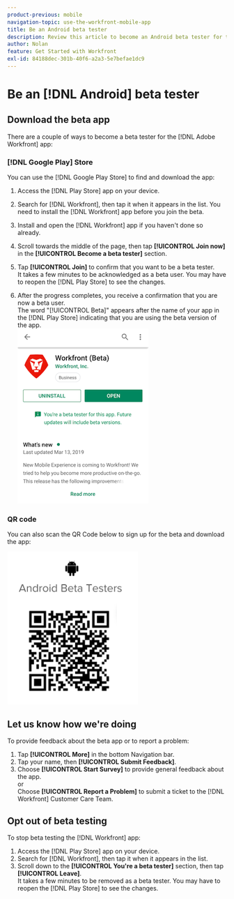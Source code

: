 ```yaml
---
product-previous: mobile
navigation-topic: use-the-workfront-mobile-app
title: Be an Android beta tester
description: Review this article to become an Android beta tester for the [!DNL Adobe Workfront] mobile app.
author: Nolan
feature: Get Started with Workfront
exl-id: 84188dec-301b-40f6-a2a3-5e7befae1dc9
---
```

# Be an [!DNL Android] beta tester

## Download the beta app

There are a couple of ways to become a beta tester for the [!DNL Adobe Workfront] app:

### [!DNL Google Play] Store

You can use the [!DNL Google Play Store] to find and download the app:

1. Access the [!DNL Play Store] app on your device.
1. Search for [!DNL Workfront], then tap it when it appears in the list.
You need to install the [!DNL Workfront] app before you join the beta.
1. Install and open the [!DNL Workfront] app if you haven't done so already.
1. Scroll towards the middle of the page, then tap **[!UICONTROL Join now]** in the **[!UICONTROL Become a beta tester]** section.

1. Tap **[!UICONTROL Join]** to confirm that you want to be a beta tester.\
   It takes a few minutes to be acknowledged as a beta user. You may have to reopen the [!DNL Play Store] to see the changes.

1. After the progress completes, you receive a confirmation that you are now a beta user.\
   The word "[!UICONTROL Beta]" appears after the name of your app in the [!DNL Play Store] indicating that you are using the beta version of the app.\
   ![Android beta tester](assets/android-beta-tester-adobe-350x468.png)

### QR code

You can also scan the QR Code below to sign up for the beta and download the app:

![Android QR code](assets/android-qr-code-350x409.png)

## Let us know how we're doing

To provide feedback about the beta app or to report a problem:

1. Tap **[!UICONTROL More]** in the bottom Navigation bar.
1. Tap your name, then **[!UICONTROL Submit Feedback]**.
1. Choose **[!UICONTROL Start Survey]** to provide general feedback about the app.\
   or\
   Choose **[!UICONTROL Report a Problem]** to submit a ticket to the [!DNL Workfront] Customer Care Team.

## Opt out of beta testing

To stop beta testing the [!DNL Workfront] app:

1. Access the [!DNL Play Store] app on your device.
1. Search for [!DNL Workfront], then tap it when it appears in the list.
1. Scroll down to the **[!UICONTROL You're a beta tester]** section, then tap **[!UICONTROL Leave]**.\
   It takes a few minutes to be removed as a beta tester. You may have to reopen the [!DNL Play Store] to see the changes.
